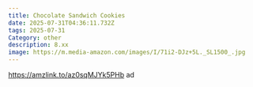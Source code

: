 ```yaml
---
title: Chocolate Sandwich Cookies
date: 2025-07-31T04:36:11.732Z
tags: 2025-07-31
Category: other
description: 8.xx
image: https://m.media-amazon.com/images/I/71i2-DJz+5L._SL1500_.jpg
---
```

https://amzlink.to/az0sqMJYk5PHb ad